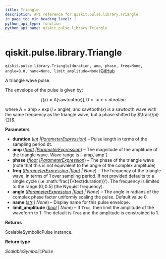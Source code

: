 ```yaml
---
title: Triangle
description: API reference for qiskit.pulse.library.Triangle
in_page_toc_min_heading_level: 1
python_api_type: function
python_api_name: qiskit.pulse.library.Triangle
---
```


<span id="qiskit-pulse-library-triangle" />

# qiskit.pulse.library.Triangle

<span id="qiskit.pulse.library.Triangle" />

`qiskit.pulse.library.Triangle(duration, amp, phase, freq=None, angle=0.0, name=None, limit_amplitude=None)`[GitHub](https://github.com/qiskit/qiskit/tree/stable/0.46/qiskit/pulse/library/symbolic_pulses.py "view source code")

A triangle wave pulse.

The envelope of the pulse is given by:

$$
f(x) = \text{A}\left[\text{sawtooth}\left(x\right)\right]  ,  0 <= x < duration
$$

where $\text{A} = \text{amp} \times\exp\left(i\times\text{angle}\right)$, and $\text{sawtooth}\left(x\right)$ is a sawtooth wave with the same frequency as the triangle wave, but a phase shifted by $\frac{\pi}{2}$.

**Parameters**

*   **duration** ([*int*](https://docs.python.org/3/library/functions.html#int "(in Python v3.12)")  *|*[*ParameterExpression*](qiskit.circuit.ParameterExpression "qiskit.circuit.parameterexpression.ParameterExpression")) – Pulse length in terms of the sampling period dt.
*   **amp** ([*float*](https://docs.python.org/3/library/functions.html#float "(in Python v3.12)")  *|*[*ParameterExpression*](qiskit.circuit.ParameterExpression "qiskit.circuit.parameterexpression.ParameterExpression")) – The magnitude of the amplitude of the triangle wave. Wave range is \[-amp,\`amp\`].
*   **phase** ([*float*](https://docs.python.org/3/library/functions.html#float "(in Python v3.12)")  *|*[*ParameterExpression*](qiskit.circuit.ParameterExpression "qiskit.circuit.parameterexpression.ParameterExpression")) – The phase of the triangle wave (note that this is not equivalent to the angle of the complex amplitude)
*   **freq** ([*ParameterExpression*](qiskit.circuit.ParameterExpression "qiskit.circuit.parameterexpression.ParameterExpression")  *|*[*float*](https://docs.python.org/3/library/functions.html#float "(in Python v3.12)") *| None*) – The frequency of the triangle wave, in terms of 1 over sampling period. If not provided defaults to a single cycle (i.e :math:’frac\{1}\{text\{duration}}’). The frequency is limited to the range $\left(0,0.5\right]$ (the Nyquist frequency).
*   **angle** ([*ParameterExpression*](qiskit.circuit.ParameterExpression "qiskit.circuit.parameterexpression.ParameterExpression")  *|*[*float*](https://docs.python.org/3/library/functions.html#float "(in Python v3.12)") *| None*) – The angle in radians of the complex phase factor uniformly scaling the pulse. Default value 0.
*   **name** ([*str*](https://docs.python.org/3/library/stdtypes.html#str "(in Python v3.12)") *| None*) – Display name for this pulse envelope.
*   **limit\_amplitude** ([*bool*](https://docs.python.org/3/library/functions.html#bool "(in Python v3.12)") *| None*) – If `True`, then limit the amplitude of the waveform to 1. The default is `True` and the amplitude is constrained to 1.

**Returns**

ScalableSymbolicPulse instance.

**Return type**

*ScalableSymbolicPulse*

